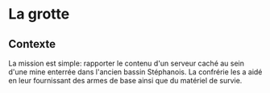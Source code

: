 # La grotte

## Contexte

La mission est simple: rapporter le contenu d'un serveur caché au sein d'une mine enterrée dans l'ancien bassin Stéphanois. 
La confrérie les a aidé en leur fournissant des armes de base ainsi que du matériel de survie. 